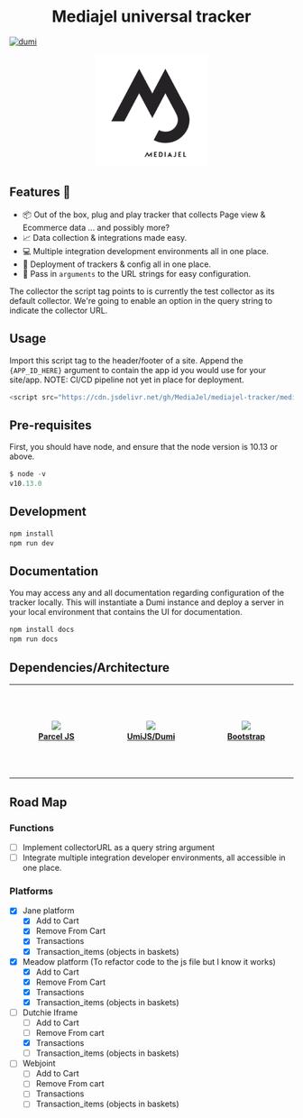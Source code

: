 <h1 align="center"><strong>Mediajel universal tracker</strong></h1>

[![dumi](https://img.shields.io/badge/docs%20by-dumi-blue)](https://github.com/umijs/dumi)

<div align="center"><img src="public/logo.png "width="200" height="200" /></div>

## Features :rocket:

- :package: Out of the box, plug and play tracker that collects Page view & Ecommerce data ... and possibly more?
- :chart_with_upwards_trend: Data collection & integrations made easy.
- :computer: Multiple integration development environments all in one place.
- :open_file_folder: Deployment of trackers & config all in one place.
- :wrench: Pass in `arguments` to the URL strings for easy configuration.

The collector the script tag points to is currently the test collector as its default collector. We're going to enable an option in the query string to indicate the collector URL.

## Usage

Import this script tag to the header/footer of a site. Append the `{APP_ID_HERE}` argument to contain the app id you would use for your site/app.
NOTE: CI/CD pipeline not yet in place for deployment.

```javascript
<script src="https://cdn.jsdelivr.net/gh/MediaJel/mediajel-tracker/mediajelTracker.js?mediajelAppId={APP_ID_HERE}"></script>
```

## Pre-requisites

First, you should have node, and ensure that the node version is 10.13 or above.

```javascript
$ node -v
v10.13.0
```

## Development

```javascript
npm install
npm run dev
```

## Documentation

You may access any and all documentation regarding configuration of the tracker locally. This will instantiate a Dumi instance and deploy a server in your local environment that contains the UI for documentation.

```javascript
npm install docs
npm run docs
```

## Dependencies/Architecture

<table>
<tr>
 <td width="160" height="160" align="center">
      <a target="_blank" href="https://parceljs.org/">
        <img src="https://parceljs.org/assets/parcel-front.webp" />
        <br />
        <strong>Parcel JS</strong>
      </a>
    </td>
     <td width="160" height="160"  align="center">
      <a target="_blank" href="https://d.umijs.org/">
        <img src="https://avatars.githubusercontent.com/u/33895495?s=200&v=4" />
        <br />
        <strong>UmiJS/Dumi</strong>
      </a>
    </td>
      <td width="160" height="160"  align="center">
      <a target="_blank" href="https://getbootstrap.com/">
        <img src="https://upload.wikimedia.org/wikipedia/commons/thumb/b/b2/Bootstrap_logo.svg/1024px-Bootstrap_logo.svg.png" />
        <br />
        <strong>Bootstrap</strong>
      </a>
    </td>
    </tr>
</table>

## Road Map

### Functions

- [ ] Implement collectorURL as a query string argument
- [ ] Integrate multiple integration developer environments, all accessible in one place.

### Platforms

- [x] Jane platform
  - [x] Add to Cart
  - [x] Remove From Cart
  - [x] Transactions
  - [x] Transaction_items (objects in baskets)
- [x] Meadow platform (To refactor code to the js file but I know it works)
  - [x] Add to Cart
  - [x] Remove From Cart
  - [x] Transactions
  - [x] Transaction_items (objects in baskets)
- [ ] Dutchie Iframe
  - [ ] Add to Cart
  - [ ] Remove From cart
  - [x] Transactions
  - [ ] Transaction_items (objects in baskets)
- [ ] Webjoint
  - [ ] Add to Cart
  - [ ] Remove From cart
  - [ ] Transactions
  - [ ] Transaction_items (objects in baskets)
